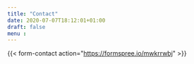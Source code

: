 ```yaml
---
title: "Contact"
date: 2020-07-07T18:12:01+01:00
draft: false
menu : 
---
```


{{< form-contact action="https://formspree.io/mwkrrwbj" >}}
